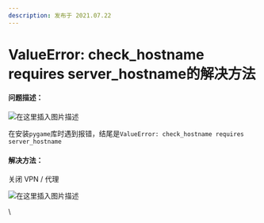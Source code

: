 ```yaml
---
description: 发布于 2021.07.22
---
```


# ValueError: check\_hostname requires server\_hostname的解决方法

#### 问题描述：

![在这里插入图片描述](http://nme-200t.oss-cn-hangzhou.aliyuncs.com/notes/2022-10-05-51047.png)

在安装`pygame`库时遇到报错，结尾是`ValueError: check_hostname requires server_hostname`

#### 解决方法：

关闭 VPN / 代理

![在这里插入图片描述](http://nme-200t.oss-cn-hangzhou.aliyuncs.com/notes/2022-10-05-051046.png)

\
